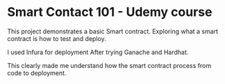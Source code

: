 # Smart Contact 101 - Udemy course

This project demonstrates a basic Smart contract. Exploring what a smart contract is how to test and deploy.

I used Infura for deployment After trying Ganache and Hardhat.

This clearly made me understand how the smart contract process from code to deployment.